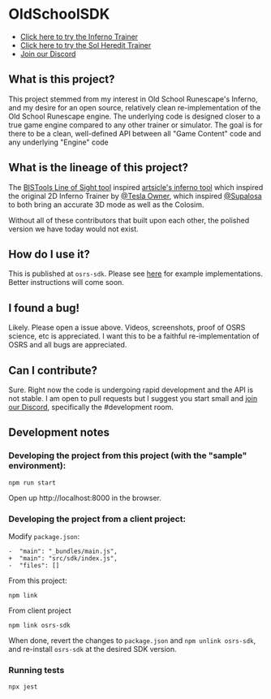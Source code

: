 # OldSchoolSDK

- [Click here to try the Inferno Trainer](https://www.infernotrainer.com/)
- [Click here to try the Sol Heredit Trainer](https://colosim.com/)
- [Join our Discord](https://discord.gg/Z3ZyY7Yzt5)

## What is this project?

This project stemmed from my interest in Old School Runescape's Inferno, and my desire for an open source, relatively clean re-implementation of the Old School Runescape engine. The underlying code is designed closer to a true game engine compared to any other trainer or simulator. The goal is for there to be a clean, well-defined API between all "Game Content" code and any underlying "Engine" code

## What is the lineage of this project?

The [BISTools Line of Sight tool](https://bistools.github.io/inferno.html) inspired [artsicle's inferno tool](https://artsicleofficial.github.io/infernointeractive/inferno.html) which inspired the original 2D Inferno Trainer by [@Tesla Owner](https://github.com/TeslaOwner/), which inspired [@Supalosa](https://github.com/Supalosa/) to both bring an accurate 3D mode as well as the Colosim. 

Without all of these contributors that built upon each other, the polished version we have today would not exist.

## How do I use it?

This is published at `osrs-sdk`. Please see [here](https://github.com/OldSchoolSDK/InfernoTrainer) for example implementations. Better instructions will come soon.

## I found a bug!

Likely. Please open a issue above. Videos, screenshots, proof of OSRS science, etc is appreciated. I want this to be a faithful re-implementation of OSRS and all bugs are appreciated.

## Can I contribute?

Sure. Right now the code is undergoing rapid development and the API is not stable. I am open to pull requests but I suggest you start small and [join our Discord](https://discord.gg/Z3ZyY7Yzt5), specifically the #development room.

## Development notes

### Developing the project from this project (with the "sample" environment):

    npm run start

Open up http://localhost:8000 in the browser.

### Developing the project from a client project:

Modify `package.json`:

    -  "main": "_bundles/main.js",
    +  "main": "src/sdk/index.js",
    -  "files": []

From this project:

    npm link

From client project

    npm link osrs-sdk

When done, revert the changes to `package.json` and `npm unlink osrs-sdk`, and re-install `osrs-sdk` at the desired SDK version.

### Running tests

    npx jest
